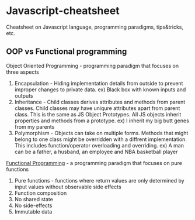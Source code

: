 # Javascript-cheatsheet
Cheatsheet on Javascript language, programming paradigms, tips&tricks, etc.

## OOP vs Functional programming
Object Oriented Programming - programming paradigm that focuses on three aspects
<ol>
  <li> Encapsulation - Hiding implementation details from outside to prevent improper changes to private data. ex) Black box with known inputs and outputs
  <li> Inheritance - Child classes derives attributes and methods from parent classes. Child classes may have uniqure attributes apart from parent class. This is the same as JS Object Prototypes. All JS objects inherit properties and methods from a prototype. ex) I inherit my big butt genes from my parents
   <li> Polymorphism - Objects can take on multiple forms. Methods that might belong to one class might be overridden with a diffrent implementation. This includes function/operator overloading and overriding. ex) A man can be a father, a husband, an employee and NBA basketball player
</ol>
<a href="https://medium.com/javascript-scene/master-the-javascript-interview-what-is-functional-programming-7f218c68b3a0">Functional Programming</a> - a programming paradigm that focuses on pure functions
<ol>
  <li> Pure functions - functions where return values are only determined by input values without observable side effects
  <li> Function composition
  <li> No shared state
  <li> No side-effects
  <li> Immutable data
</ol>


  
